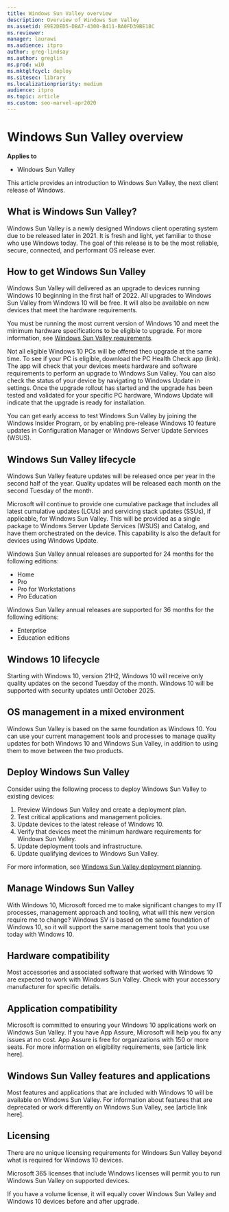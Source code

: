 ```yaml
---
title: Windows Sun Valley overview
description: Overview of Windows Sun Valley
ms.assetid: E9E2DED5-DBA7-4300-B411-BA0FD39BE18C
ms.reviewer: 
manager: laurawi
ms.audience: itpro
author: greg-lindsay
ms.author: greglin
ms.prod: w10
ms.mktglfcycl: deploy
ms.sitesec: library
ms.localizationpriority: medium
audience: itpro
ms.topic: article
ms.custom: seo-marvel-apr2020
---
```


# Windows Sun Valley overview

**Applies to**
-   Windows Sun Valley

This article provides an introduction to Windows Sun Valley, the next client release of Windows.

## What is Windows Sun Valley?

Windows Sun Valley is a newly designed Windows client operating system due to be released later in 2021. It is fresh and light, yet familiar to those who use Windows today. The goal of this release is to be the most reliable, secure, connected, and performant OS release ever.

## How to get Windows Sun Valley

Windows Sun Valley will delivered as an upgrade to devices running Windows 10 beginning in the first half of 2022. All upgrades to Windows Sun Valley from Windows 10 will be free. It will also be available on new devices that meet the hardware requirements. 

You must be running the most current version of Windows 10 and meet the minimum hardware specifications to be eligible to upgrade. For more information, see [Windows Sun Valley requirements](windows-sv-requirements.md).

Not all eligible Windows 10 PCs will be offered theo upgrade at the same time. To see if your PC is eligible, download the PC Health Check app (link). The app will check that your devices meets hardware and software requirements to perform an upgrade to Windows Sun Valley. You can also check the status of your device by navigating to Windows Update in settings. Once the upgrade rollout has started and the upgrade has been tested and validated for your specific PC hardware, Windows Update will indicate that the upgrade is ready for installation.

You can get early access to test Windows Sun Valley by joining the Windows Insider Program, or by enabling pre-release Windows 10 feature updates in Configuration Manager or Windows Server Update Services (WSUS).

## Windows Sun Valley lifecycle

Windows Sun Valley feature updates will be released once per year in the second half of the year. Quality updates will be released each month on the second Tuesday of the month. 

Microsoft will continue to provide one cumulative package that includes all latest cumulative updates (LCUs) and servicing stack updates (SSUs), if applicable, for Windows Sun Valley. This will be provided as a single package to Windows Server Update Services (WSUS) and Catalog, and have them orchestrated on the device. This capability is also the default for devices using Windows Update. 

Windows Sun Valley annual releases are supported for 24 months for the following editions: 
- Home
- Pro 
- Pro for Workstations
- Pro Education

Windows Sun Valley annual releases are supported for 36 months for the following editions:
- Enterprise
- Education editions

## Windows 10 lifecycle

Starting with Windows 10, version 21H2, Windows 10 will receive only quality updates on the second Tuesday of the month. Windows 10 will be supported with security updates until October 2025.

## OS management in a mixed environment

Windows Sun Valley is based on the same foundation as Windows 10. You can use your current management tools and processes to manage quality updates for both Windows 10 and Windows Sun Valley, in addition to using them to move between the two products. 

## Deploy Windows Sun Valley

Consider using the following process to deploy Windows Sun Valley to existing devices:
1. Preview Windows Sun Valley and create a deployment plan. 
2. Test critical applications and management policies.
3. Update devices to the latest release of Windows 10.
4. Verify that devices meet the minimum hardware requirements for Windows Sun Valley.
5. Update deployment tools and infrastructure.
6. Update qualifying devices to Windows Sun Valley.

For more information, see [Windows Sun Valley deployment planning](/windows/deployment/windows-sv-deploy).

## Manage Windows Sun Valley

With Windows 10, Microsoft forced me to make significant changes to my IT processes, management approach and tooling, what will this new version require me to change?	Windows SV is based on the same foundation of Windows 10, so it will support the same management tools that you use today with Windows 10.

## Hardware compatibility

Most accessories and associated software that worked with Windows 10 are expected to work with Windows Sun Valley. Check with your accessory manufacturer for specific details.

## Application compatibility

Microsoft is committed to ensuring your Windows 10 applications work on Windows Sun Valley. If you have App Assure, Microsoft will help you fix any issues at no cost. App Assure is free for organizations with 150 or more seats. For more information on eligibility requirements, see [article link here].

## Windows Sun Valley features and applications

Most features and applications that are included with Windows 10 will be available on Windows Sun Valley. For information about features that are deprecated or work differently on Windows Sun Valley, see [article link here].

## Licensing

There are no unique licensing requirements for Windows Sun Valley beyond what is required for Windows 10 devices.

Microsoft 365 licenses that include Windows licenses will permit you to run Windows Sun Valley on supported devices.

If you have a volume license, it will equally cover Windows Sun Valley and Windows 10 devices before and after upgrade.
